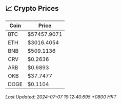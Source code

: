 ## 📈 Crypto Prices

| Coin | Price |
| ---- | ----- |
| BTC | $57457.9071 |
| ETH | $3016.4054 |
| BNB | $509.1136 |
| CRV | $0.2636 |
| ARB | $0.6893 |
| OKB | $37.7477 |
| DOGE | $0.1104 |

_Last Updated: 2024-07-07 19:12:40.695 +0800 HKT_
